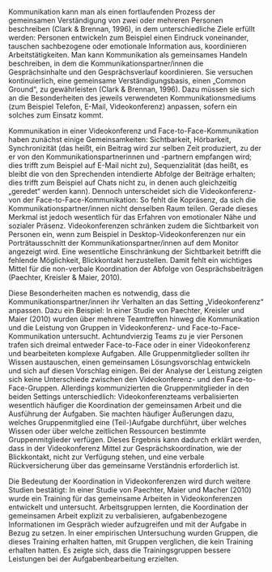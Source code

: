 <!-- filename: 03_Kommunikation_in_Videokonferenzen.md -->
<!-- title: Kommunikation in Videokonferenzen -->

Kommunikation kann man als einen fortlaufenden Prozess der gemeinsamen Verständigung von zwei oder mehreren Personen beschreiben (Clark &amp; Brennan, 1996), in dem unterschiedliche Ziele erfüllt werden: Personen entwickeln zum Beispiel einen Eindruck voneinander, tauschen sachbezogene oder emotionale Information aus, koordinieren Arbeitstätigkeiten. Man kann Kommunikation als gemeinsames Handeln beschreiben, in dem die Kommunikationspartner/innen die Gesprächsinhalte und den Gesprächsverlauf koordinieren. Sie versuchen kontinuierlich, eine gemeinsame Verständigungsbasis, einen „Common Ground“, zu gewährleisten (Clark &amp; Brennan, 1996). Dazu müssen sie sich an die Besonderheiten des jeweils verwendeten Kommunikationsmediums (zum Beispiel Telefon, E-Mail, Videokonferenz) anpassen, sofern ein solches zum Einsatz kommt.

Kommunikation in einer Videokonferenz und Face-to-Face-Kommunikation haben zunächst einige Gemeinsamkeiten: Sichtbarkeit, Hörbarkeit, Synchronizität (das heißt, ein Beitrag wird zur selben Zeit produziert, zu der er von den Kommunikationspartnerinnen und -partnern empfangen wird; dies trifft zum Beispiel auf E-Mail nicht zu), Sequenzialität (das heißt, es bleibt die von den Sprechenden intendierte Abfolge der Beiträge erhalten; dies trifft zum Beispiel auf Chats nicht zu, in denen auch gleichzeitig „geredet“ werden kann). Dennoch unterscheidet sich die Videokonferenz- von der Face-to-Face-Kommunikation: So fehlt die Kopräsenz, da sich die Kommunikationspartner/innen nicht denselben Raum teilen. Gerade dieses Merkmal ist jedoch wesentlich für das Erfahren von emotionaler Nähe und sozialer Präsenz. Videokonferenzen schränken zudem die Sichtbarkeit von Personen ein, wenn zum Beispiel in Desktop-Videokonferenzen nur ein Porträtausschnitt der Kommunikationspartner/innen auf dem Monitor angezeigt wird. Eine wesentliche Einschränkung der Sichtbarkeit betrifft die fehlende Möglichkeit, Blickkontakt herzustellen. Damit fehlt ein wichtiges Mittel für die non-verbale Koordination der Abfolge von Gesprächsbeiträgen (Paechter, Kreisler &amp; Maier, 2010).

Diese Besonderheiten machen es notwendig, dass die Kommunikationspartner/innen ihr Verhalten an das Setting „Videokonferenz“ anpassen. Dazu ein Beispiel: In einer Studie von Paechter, Kreisler und Maier (2010) wurden über mehrere Teamtreffen hinweg die Kommunikation und die Leistung von Gruppen in Videokonferenz- und Face-to-Face-Kommunikation untersucht. Achtundvierzig Teams zu je vier Personen trafen sich dreimal entweder Face-to-Face oder in einer Videokonferenz und bearbeiteten komplexe Aufgaben. Alle Gruppenmitglieder sollten ihr Wissen austauschen, einen gemeinsamen Lösungsvorschlag entwickeln und sich auf diesen Vorschlag einigen. Bei der Analyse der Leistung zeigten sich keine Unterschiede zwischen den Videokonferenz- und den Face-to-Face-Gruppen. Allerdings kommunizierten die Gruppenmitglieder in den beiden Settings unterschiedlich: Videokonferenzteams verbalisierten wesentlich häufiger die Koordination der gemeinsamen Arbeit und die Ausführung der Aufgaben. Sie machten häufiger Äußerungen dazu, welches Gruppenmitglied eine (Teil-)Aufgabe durchführt, über welches Wissen oder über welche zeitlichen Ressourcen bestimmte Gruppenmitglieder verfügen. Dieses Ergebnis kann dadurch erklärt werden, dass in der Videokonferenz Mittel zur Gesprächskoordination, wie der Blickkontakt, nicht zur Verfügung stehen, und eine verbale Rückversicherung über das gemeinsame Verständnis erforderlich ist.

Die Bedeutung der Koordination in Videokonferenzen wird durch weitere Studien bestätigt: In einer Studie von Paechter, Maier und Macher (2010) wurde ein Training für das gemeinsame Arbeiten in Videokonferenzen entwickelt und untersucht. Arbeitsgruppen lernten, die Koordination der gemeinsamen Arbeit explizit zu verbalisieren, aufgabenbezogene Informationen im Gespräch wieder aufzugreifen und mit der Aufgabe in Bezug zu setzen. In einer empirischen Untersuchung wurden Gruppen, die dieses Training erhalten hatten, mit Gruppen verglichen, die kein Training erhalten hatten. Es zeigte sich, dass die Trainingsgruppen bessere Leistungen bei der Aufgabenbearbeitung erzielten.

